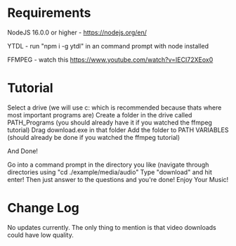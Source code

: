 # Requirements

NodeJS 16.0.0 or higher - https://nodejs.org/en/

YTDL - run "npm i -g ytdl" in an command prompt with node installed

FFMPEG - watch this https://www.youtube.com/watch?v=IECI72XEox0

# Tutorial

Select a drive (we will use c: which is recommended because thats where most important programs are)
Create a folder in the drive called PATH_Programs (you should already have it if you watched the ffmpeg tutorial)
Drag download.exe in that folder
Add the folder to PATH VARIABLES (should already be done if you watched the ffmpeg tutorial)

And Done!

Go into a command prompt in the directory you like (navigate through directories using "cd ./example/media/audio"
Type "download" and hit enter!
Then just answer to the questions and you're done! Enjoy Your Music!

# Change Log

No updates currently. 
The only thing to mention is that video downloads could have low quality.